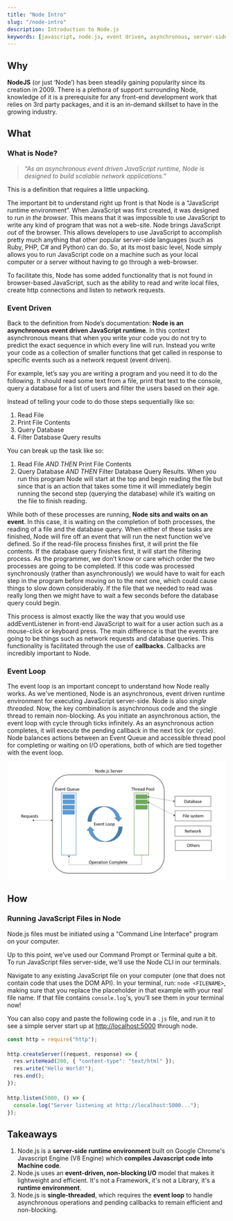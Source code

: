 ```yaml
---
title: "Node Intro"
slug: "/node-intro"
description: Introduction to Node.js
keywords: [javascript, node.js, event driven, asynchronous, server-side]
---
```


## Why

**NodeJS** (or just ‘Node’) has been steadily gaining popularity since its creation in 2009. There is a plethora of support surrounding Node, knowledge of it is a prerequisite for any front-end development work that relies on 3rd party packages, and it is an in-demand skillset to have in the growing industry.

## What

### What is Node?

> _“As an asynchronous event driven JavaScript runtime, Node is designed to build scalable network applications.”_

This is a definition that requires a little unpacking.

The important bit to understand right up front is that Node is a “JavaScript runtime environment”. When JavaScript was first created, it was designed to run _in the browser_. This means that it was impossible to use JavaScript to write any kind of program that was not a web-site. Node brings JavaScript _out_ of the browser. This allows developers to use JavaScript to accomplish pretty much anything that other popular server-side languages (such as Ruby, PHP, C# and Python) can do. So, at its most basic level, Node simply allows you to run JavaScript code on a machine such as your local computer or a server without having to go through a web-browser.

To facilitate this, Node has some added functionality that is not found in browser-based JavaScript, such as the ability to read and write local files, create http connections and listen to network requests.

### Event Driven

Back to the definition from Node’s documentation: **Node is an asynchronous event driven JavaScript runtime**. In this context asynchronous means that when you write your code you do not try to predict the exact sequence in which every line will run. Instead you write your code as a collection of smaller functions that get called in response to specific events such as a network request (event driven).

For example, let’s say you are writing a program and you need it to do the following. It should read some text from a file, print that text to the console, query a database for a list of users and filter the users based on their age.

Instead of telling your code to do those steps sequentially like so:

1. Read File
2. Print File Contents
3. Query Database
4. Filter Database Query results

You can break up the task like so:

1. Read File _AND THEN_ Print File Contents
2. Query Database _AND THEN_ Filter Database Query Results.
   When you run this program Node will start at the top and begin reading the file but since that is an action that takes some time it will immediately begin running the second step (querying the database) while it’s waiting on the file to finish reading.

While both of these processes are running, **Node sits and waits on an event**. In this case, it is waiting on the completion of both processes, the reading of a file and the database query. When either of these tasks are finished, Node will fire off an event that will run the next function we’ve defined. So if the read-file process finishes first, it will print the file contents. If the database query finishes first, it will start the filtering process. As the programmer, we don’t know or care which order the two processes are going to be completed. If this code was processed synchronously (rather than asynchronously) we would have to wait for each step in the program before moving on to the next one, which could cause things to slow down considerably. If the file that we needed to read was really long then we might have to wait a few seconds before the database query could begin.

This process is almost exactly like the way that you would use addEventListener in front-end JavaScript to wait for a user action such as a mouse-click or keyboard press. The main difference is that the events are going to be things such as network requests and database queries. This functionality is facilitated through the use of **callbacks**. Callbacks are incredibly important to Node.

### Event Loop

The event loop is an important concept to understand how Node really works. As we've mentioned, Node is an asynchronous, event driven runtime environment for executing JavaScript server-side. Node is also _single threaded_. Now, the key combination is asynchronous code and the single thread to remain non-blocking. As you initiate an asynchronous action, the event loop with cycle through ticks infinitely. As an asynchronous action completes, it will execute the pending callback in the next tick (or cycle). Node balances actions between an Event Queue and accessible thread pool for completing or waiting on I/O operations, both of which are tied together with the event loop.

![Event Loop in Action](../assets/lectures/node/event-loop.png)

## How

### Running JavaScript Files in Node

Node.js files must be initiated using a "Command Line Interface" program on your computer.

Up to this point, we’ve used our Command Prompt or Terminal quite a bit. To run JavaScript files server-side, we'll use the Node CLI in our terminals.

Navigate to any existing JavaScript file on your computer (one that does not contain code that uses the DOM API). In your terminal, run: `node <FILENAME>`, making sure that you replace the placeholder in that example with your real file name. If that file contains `console.log`'s, you'll see them in your terminal now!

You can also copy and paste the following code in a `.js` file, and run it to see a simple server start up at [http://localhost:5000](http://localhost:5000) through node.

```js
const http = require("http");

http.createServer((request, response) => {
  res.writeHead(200, { "content-type": "text/html" });
  res.write("Hello World!");
  res.end();
});

http.listen(5000, () => {
  console.log("Server listening at http://localhost:5000...");
});
```

## Takeaways

1. Node.js is a **server-side runtime environment** built on Google Chrome's Javascript Engine (V8 Engine) which **compiles Javascript code into Machine code**.
2. Node.js uses an **event-driven, non-blocking I/O** model that makes it lightweight and efficient. It's not a Framework, it's not a Library, it's a **runtime environment**.
3. Node.js is **single-threaded**, which requires the **event loop** to handle asynchronous operations and pending callbacks to remain efficient and non-blocking.
